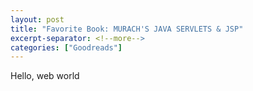 ```yaml
---
layout: post
title: "Favorite Book: MURACH'S JAVA SERVLETS & JSP"
excerpt-separator: <!--more-->
categories: ["Goodreads"]
---
```


Hello, web world
